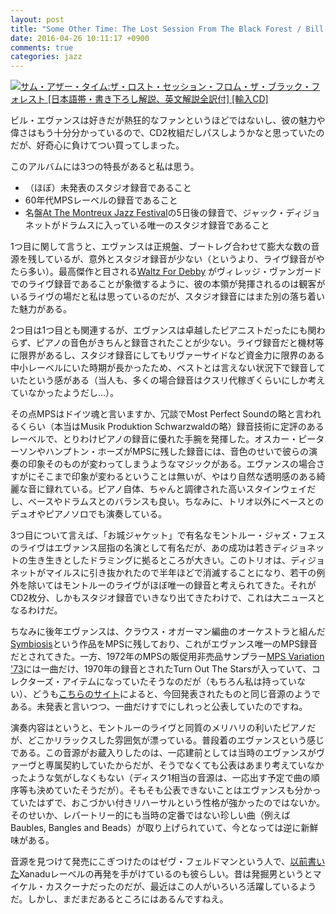 ```yaml
---
layout: post
title: "Some Other Time: The Lost Session From The Black Forest / Bill Evans"
date: 2016-04-26 10:11:17 +0900
comments: true
categories: jazz
---
```

<a href="http://www.amazon.co.jp/exec/obidos/ASIN/B01C6QZGTK/myhumangetsme-22/ref=nosim/" name="amazletlink" target="_blank"><img src="http://ecx.images-amazon.com/images/I/51w7Eza0LML.jpg" alt="サム・アザー・タイム:ザ・ロスト・セッション・フロム・ザ・ブラック・フォレスト [日本語帯・書き下ろし解説、英文解説全訳付] [輸入CD]" style="border: none;" /></a>

ビル・エヴァンスは好きだが熱狂的なファンというほどではないし、彼の魅力や偉さはもう十分分かっているので、CD2枚組だしパスしようかなと思っていたのだが、好奇心に負けてつい買ってしまった。

<!--more-->

このアルバムには3つの特長があると私は思う。

* （ほぼ）未発表のスタジオ録音であること
* 60年代MPSレーベルの録音であること
* 名盤<a href="http://www.amazon.co.jp/exec/obidos/ASIN/B0000046ZN/myhumangetsme-22/ref=nosim/" name="amazletlink" target="_blank">At The Montreux Jazz Festival</a>の5日後の録音で、ジャック・ディジョネットがドラムスに入っている唯一のスタジオ録音であること

1つ目に関して言うと、エヴァンスは正規盤、ブートレグ合わせて膨大な数の音源を残しているが、意外とスタジオ録音が少ない（というより、ライヴ録音がやたら多い）。最高傑作と目される<a href="http://www.amazon.co.jp/exec/obidos/ASIN/B003YOMN68/myhumangetsme-22/ref=nosim/" name="amazletlink" target="_blank">Waltz For Debby</a>
がヴィレッジ・ヴァンガードでのライヴ録音であることが象徴するように、彼の本領が発揮されるのは観客がいるライヴの場だと私は思っているのだが、スタジオ録音にはまた別の落ち着いた魅力がある。

2つ目は1つ目とも関連するが、エヴァンスは卓越したピアニストだったにも関わらず、ピアノの音色がきちんと録音されたことが少ない。ライヴ録音だと機材等に限界があるし、スタジオ録音にしてもリヴァーサイドなど資金力に限界のある中小レーベルにいた時期が長かったため、ベストとは言えない状況下で録音していたという感がある（当人も、多くの場合録音はクスリ代稼ぎくらいにしか考えていなかったようだし…）。

その点MPSはドイツ魂と言いますか、冗談でMost Perfect Soundの略と言われるくらい（本当はMusik Produktion Schwarzwaldの略）録音技術に定評のあるレーベルで、とりわけピアノの録音に優れた手腕を発揮した。オスカー・ピーターソンやハンプトン・ホーズがMPSに残した録音には、音色のせいで彼らの演奏の印象そのものが変わってしまうようなマジックがある。エヴァンスの場合さすがにそこまで印象が変わるということは無いが、やはり自然な透明感のある綺麗な音に録れている。ピアノ自体、ちゃんと調律された高いスタインウェイだし、ベースやドラムスとのバランスも良い。ちなみに、トリオ以外にベースとのデュオやピアノソロでも演奏している。

3つ目について言えば、「お城ジャケット」で有名なモントルー・ジャズ・フェスのライヴはエヴァンス屈指の名演として有名だが、あの成功は若きディジョネットの生き生きとしたドラミングに拠るところが大きい。このトリオは、ディジョネットがマイルスに引き抜かれたので半年ほどで消滅することになり、若干の例外を除いてはモントルーのライヴがほぼ唯一の録音と考えられてきた。それがCD2枚分、しかもスタジオ録音でいきなり出てきたわけで、これは大ニュースとなるわけだ。

ちなみに後年エヴァンスは、クラウス・オガーマン編曲のオーケストラと組んだ<a href="http://www.amazon.co.jp/exec/obidos/ASIN/B000001E6Q/myhumangetsme-22/ref=nosim/" name="amazletlink" target="_blank">Symbiosis</a>という作品をMPSに残しており、これがエヴァンス唯一のMPS録音だとされてきた。一方、1972年のMPSの販促用非売品サンプラー<a href="https://www.discogs.com/ja/Various-MPS-Variation-73/release/2256586">MPS Variation '73</a>には一曲だけ、1970年の録音とされたTurn Out The Starsが入っていて、コレクターズ・アイテムになっていたそうなのだが（もちろん私は持っていない）、どうも<a href="http://evanswokike.cocolog-nifty.com/blog/2016/04/some-other-time.html">こちらのサイト</a>によると、今回発表されたものと同じ音源のようである。未発表と言いつつ、一曲だけすでにしれっと公表していたのですね。

演奏内容はというと、モントルーのライヴと同質のメリハリの利いたピアノだが、どこかリラックスした雰囲気が漂っている。普段着のエヴァンスという感じである。この音源がお蔵入りしたのは、一応建前としては当時のエヴァンスがヴァーヴと専属契約していたからだが、そうでなくても公表はあまり考えていなかったような気がしなくもない（ディスク1相当の音源は、一応出す予定で曲の順序等も決めていたそうだが）。そもそも公表できないことはエヴァンスも分かっていたはずで、おこづかい付きリハーサルという性格が強かったのではないか。そのせいか、レパートリー的にも当時の定番ではない珍しい曲（例えばBaubles, Bangles and Beads）が取り上げられていて、今となっては逆に新鮮味がある。

音源を見つけて発売にこぎつけたのはゼヴ・フェルドマンという人で、<a href="http://ja.mhatta.org/blog/2015/08/25/plays-tadd-dameron-slash-barry-harris/">以前書いた</a>Xanaduレーベルの再発を手がけているのも彼らしい。昔は発掘男というとマイケル・カスクーナだったのだが、最近はこの人がいろいろ活躍しているようだ。しかし、まだまだあるところにはあるんですねえ。
